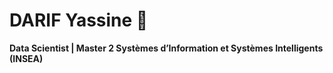 # DARIF Yassine 👋
**Data Scientist | Master 2 Systèmes d’Information et Systèmes Intelligents (INSEA)**  
